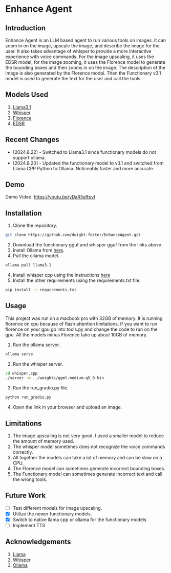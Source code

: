 # Enhance Agent
## Introduction
Enhance Agent is an LLM based agent to run various tools on images. It can zoom in on the image, upscale the image,
and describe the image for the user. It also takes advantage of whisper to provide a more interactive experience with voice commands.
For the image upscaling, it uses the EDSR model, for the image zooming, it uses the Florence model to generate the bounding boxes and then zooms in on the image. 
The description of the image is also generated by the Florence model. Then the Functionary v3.1 model is used to generate the text for the user and call the tools.

## Models Used
1. [Llama3.1](https://ollama.com/library/llama3.1)
2. [Whisper](https://huggingface.co/ggerganov/whisper.cpp/tree/main)
3. [Florence](https://huggingface.co/microsoft/Florence-2-base-ft)
4. [EDSR](https://huggingface.co/eugenesiow/edsr-base)

## Recent Changes
* [2024.8.22] - Switched to Llama3.1 since functionary models do not support ollama. 
* [2024.8.20] - Updated the functionary model to v3.1 and switched from Llama CPP Python to Ollama. Noticeably faster and more accurate.

## Demo

Demo Video: https://youtu.be/yDaR5sffpvI

## Installation
1. Clone the repository.
```bash
git clone https://github.com/dwight-foster/EnhanceAgent.git
```
2. Download the functionary gguf and whisper gguf from the links above.
3. Install Ollama from [here](https://ollama.com/).
4. Pull the ollama model. 
```bash
ollama pull llama3.1
```
4. Install whisper cpp using the instructions [here](https://github.com/ggerganov/whisper.cpp)
5. Install the other requirements using the requirements.txt file.
```bash
pip install -r requirements.txt
```

## Usage
This project was run on a macbook pro with 32GB of memory. It is running florence on cpu because of flash attention limitations. 
If you want to run florence on your gpu go into tools.py and change the code to run on the gpu. All the models minus Florence take up about 10GB of memory.
1. Run the ollama server.
```bash
ollama serve 
```
2. Run the whisper server.
```bash
cd whisper.cpp
./server -m ../weights/ggml-medium-q5_0.bin
```
3. Run the run_gradio.py file.
```bash
python run_gradio.py
```
4. Open the link in your browser and upload an image.


## Limitations
1. The image upscaling is not very good. I used a smaller model to reduce the amount of memory used. 
2. The whisper model sometimes does not recognize the voice commands correctly.
3. All together the models can take a lot of memory and can be slow on a CPU.
4. The Florence model can sometimes generate incorrect bounding boxes.
5. The Functionary model can sometimes generate incorrect text and call the wrong tools.

## Future Work
- [ ] Test different models for image upscaling. 
- [x] Utilize the newer functionary models.
- [x] Switch to native llama cpp or ollama for the functionary models
- [ ] Implement TTS 

## Acknowledgements
1. [Llama](https://ai.meta.com/blog/meta-llama-3-1/)
2. [Whisper](https://github.com/ggerganov/whisper.cpp)
3. [Ollama](https://github.com/ollama/ollama)
